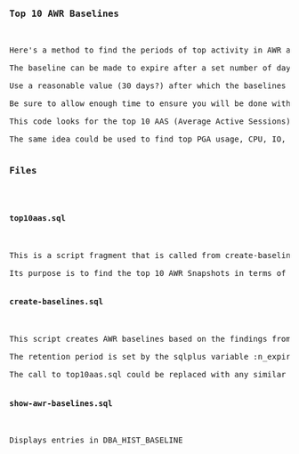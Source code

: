 
<pre>

<h3>Top 10 AWR Baselines</h3>

Here's a method to find the periods of top activity in AWR and create a baseline for the top 10 periods.

The baseline can be made to expire after a set number of days so that you can just set them and forget them.

Use a reasonable value (30 days?) after which the baselines will just expire.

Be sure to allow enough time to ensure you will be done with them.

This code looks for the top 10 AAS (Average Active Sessions) periods and creates a baseline for each.

The same idea could be used to find top PGA usage, CPU, IO, etc.

<h3>Files</h3>

<h4>top10aas.sql</h4>

This is a script fragment that is called from create-baselines.sql.

Its purpose is to find the top 10 AWR Snapshots in terms of maximum AAS (Average Active Sessions)

<h4>create-baselines.sql</h4>

This script creates AWR baselines based on the findings from top10aas.sql.

The retention period is set by the sqlplus variable :n_expire_days, and is currently set to 1 day

The call to top10aas.sql could be replaced with any similar SQL fragment that finds the top N snap_id's based on PGA usage, IO, etc.

<h4>show-awr-baselines.sql</h4>

Displays entries in DBA_HIST_BASELINE

</pre>
